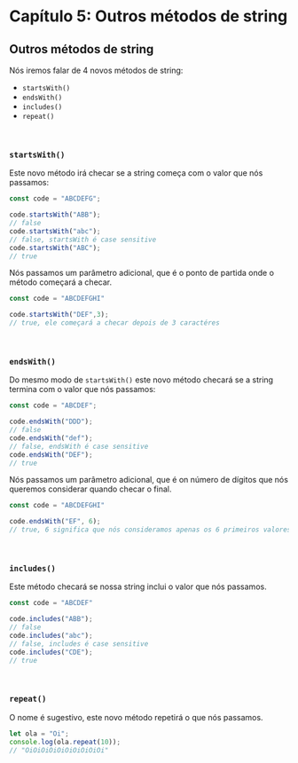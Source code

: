 # Capítulo 5: Outros métodos de string

## Outros métodos de string

Nós iremos falar de 4 novos métodos de string:

- `startsWith()`
- `endsWith()`
- `includes()`
- `repeat()`

&nbsp;

### `startsWith()`

Este novo método irá checar se a string começa com o valor que nós passamos:

```js
const code = "ABCDEFG";

code.startsWith("ABB");
// false
code.startsWith("abc");
// false, startsWith é case sensitive
code.startsWith("ABC");
// true
```

Nós passamos um parâmetro adicional, que é o ponto de partida onde o método começará a checar.


``` js
const code = "ABCDEFGHI"

code.startsWith("DEF",3);
// true, ele começará a checar depois de 3 caractéres
```

&nbsp;

### `endsWith()`

Do mesmo modo de `startsWith()` este novo método checará se a string termina com o valor que nós passamos:

```js
const code = "ABCDEF";

code.endsWith("DDD");
// false
code.endsWith("def");
// false, endsWith é case sensitive
code.endsWith("DEF");
// true

```

Nós passamos um parâmetro adicional, que é on número de dígitos que nós queremos considerar quando checar o final.

``` js
const code = "ABCDEFGHI"

code.endsWith("EF", 6);
// true, 6 significa que nós consideramos apenas os 6 primeiros valores ABCDEF, e sim, esta string termina com EF, portanto nós temos *true*
```

&nbsp;

### `includes()`

Este método checará se nossa string inclui o valor que nós passamos.

```js
const code = "ABCDEF"

code.includes("ABB");
// false
code.includes("abc");
// false, includes é case sensitive
code.includes("CDE");
// true
```

&nbsp;

### `repeat()`

O nome é sugestivo, este novo método repetirá o que nós passamos.

``` js
let ola = "Oi";
console.log(ola.repeat(10));
// "OiOiOiOiOiOiOiOiOiOi"
```
